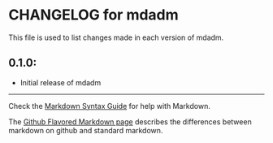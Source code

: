 # CHANGELOG for mdadm

This file is used to list changes made in each version of mdadm.

## 0.1.0:

* Initial release of mdadm

- - -
Check the [Markdown Syntax Guide](http://daringfireball.net/projects/markdown/syntax) for help with Markdown.

The [Github Flavored Markdown page](http://github.github.com/github-flavored-markdown/) describes the differences between markdown on github and standard markdown.
